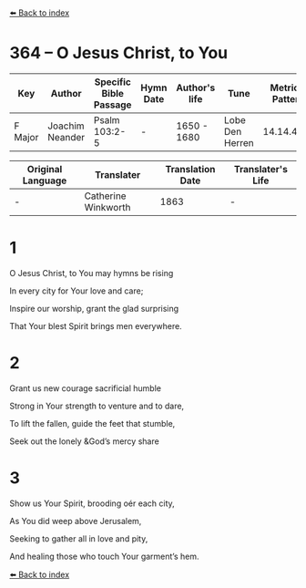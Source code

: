 [⬅️ Back to index](../README.md)

# 364 – O Jesus Christ, to You

Key | Author   | Specific Bible Passage     |Hymn Date |Author's life |Tune |Metrical Pattern   |Composer/Source                                                                                        
-- | --------- | ---------------------------|----------|--------------|-----|-------------------|-------------   
F Major  | Joachim Neander      | Psalm 103:2-5 | -  | 1650 - 1680 | Lobe Den Herren | 14.14.4.7.8 | Chorale Book for England, 1863 

Original Language | Translater | Translation Date   | Translater's Life     
----------------- | --------- | --------------------|-------------   
\-  | Catherine Winkworth      | 1863 | -  | 1827 - 1878 



# 1

O Jesus Christ, to You may hymns be rising

In every city for Your love and care;

Inspire our worship, grant the glad surprising

That Your blest Spirit brings men everywhere.



# 2

Grant us new courage sacrificial humble

Strong in Your strength to venture and to dare,

To lift the fallen, guide the feet that stumble,

Seek out the lonely &amp;God’s mercy share



# 3

Show us Your Spirit, brooding oér each city,

As You did weep above Jerusalem,

Seeking to gather all in love and pity,

And healing those who touch Your garment’s hem.

[⬅️ Back to index](../README.md)
